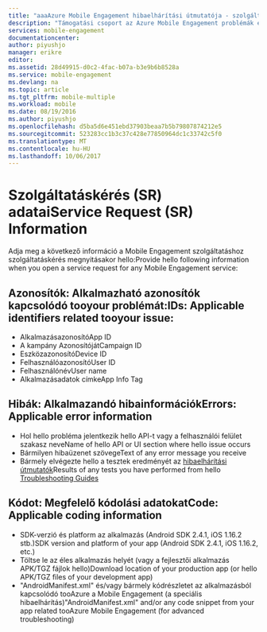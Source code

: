 ```yaml
---
title: "aaaAzure Mobile Engagement hibaelhárítási útmutatója - szolgáltatási kérelem adatai"
description: "Támogatási csoport az Azure Mobile Engagement problémák elhárításához szükséges szolgáltatási kérelem adatai"
services: mobile-engagement
documentationcenter: 
author: piyushjo
manager: erikre
editor: 
ms.assetid: 28d49915-d0c2-4fac-b07a-b3e9b6b8528a
ms.service: mobile-engagement
ms.devlang: na
ms.topic: article
ms.tgt_pltfrm: mobile-multiple
ms.workload: mobile
ms.date: 08/19/2016
ms.author: piyushjo
ms.openlocfilehash: d5ba5d6e451ebd37903beaa7b5b79807874212e5
ms.sourcegitcommit: 523283cc1b3c37c428e77850964dc1c33742c5f0
ms.translationtype: MT
ms.contentlocale: hu-HU
ms.lasthandoff: 10/06/2017
---
```

# <a name="service-request-sr-information"></a><span data-ttu-id="81af6-103">Szolgáltatáskérés (SR) adatai</span><span class="sxs-lookup"><span data-stu-id="81af6-103">Service Request (SR) Information</span></span>
<span data-ttu-id="81af6-104">Adja meg a következő információ a Mobile Engagement szolgáltatáshoz szolgáltatáskérés megnyitásakor hello:</span><span class="sxs-lookup"><span data-stu-id="81af6-104">Provide hello following information when you open a service request for any Mobile Engagement service:</span></span>

## <a name="ids-applicable-identifiers-related-tooyour-issue"></a><span data-ttu-id="81af6-105">Azonosítók: Alkalmazható azonosítók kapcsolódó tooyour problémát:</span><span class="sxs-lookup"><span data-stu-id="81af6-105">IDs: Applicable identifiers related tooyour issue:</span></span>
* <span data-ttu-id="81af6-106">Alkalmazásazonosító</span><span class="sxs-lookup"><span data-stu-id="81af6-106">App ID</span></span>
* <span data-ttu-id="81af6-107">A kampány Azonosítóját</span><span class="sxs-lookup"><span data-stu-id="81af6-107">Campaign ID</span></span>
* <span data-ttu-id="81af6-108">Eszközazonosító</span><span class="sxs-lookup"><span data-stu-id="81af6-108">Device ID</span></span>
* <span data-ttu-id="81af6-109">Felhasználóazonosító</span><span class="sxs-lookup"><span data-stu-id="81af6-109">User ID</span></span>
* <span data-ttu-id="81af6-110">Felhasználónév</span><span class="sxs-lookup"><span data-stu-id="81af6-110">User name</span></span>
* <span data-ttu-id="81af6-111">Alkalmazásadatok címke</span><span class="sxs-lookup"><span data-stu-id="81af6-111">App Info Tag</span></span>

## <a name="errors-applicable-error-information"></a><span data-ttu-id="81af6-112">Hibák: Alkalmazandó hibainformációk</span><span class="sxs-lookup"><span data-stu-id="81af6-112">Errors: Applicable error information</span></span>
* <span data-ttu-id="81af6-113">Hol hello probléma jelentkezik hello API-t vagy a felhasználói felület szakasz neve</span><span class="sxs-lookup"><span data-stu-id="81af6-113">Name of hello API or UI section where hello issue occurs</span></span>
* <span data-ttu-id="81af6-114">Bármilyen hibaüzenet szövege</span><span class="sxs-lookup"><span data-stu-id="81af6-114">Text of any error message you receive</span></span>
* <span data-ttu-id="81af6-115">Bármely elvégezte hello a tesztek eredményét az [hibaelhárítási útmutatók](http://go.microsoft.com/fwlink/?LinkId=524382)</span><span class="sxs-lookup"><span data-stu-id="81af6-115">Results of any tests you have performed from hello [Troubleshooting Guides](http://go.microsoft.com/fwlink/?LinkId=524382)</span></span>

## <a name="code-applicable-coding-information"></a><span data-ttu-id="81af6-116">Kódot: Megfelelő kódolási adatokat</span><span class="sxs-lookup"><span data-stu-id="81af6-116">Code: Applicable coding information</span></span>
* <span data-ttu-id="81af6-117">SDK-verzió és platform az alkalmazás (Android SDK 2.4.1, iOS 1.16.2 stb.)</span><span class="sxs-lookup"><span data-stu-id="81af6-117">SDK version and platform of your app (Android SDK 2.4.1, iOS 1.16.2, etc.)</span></span>
* <span data-ttu-id="81af6-118">Töltse le az éles alkalmazás helyét (vagy a fejlesztői alkalmazás APK/TGZ fájlok hello)</span><span class="sxs-lookup"><span data-stu-id="81af6-118">Download location of your production app (or hello APK/TGZ files of your development app)</span></span>
* <span data-ttu-id="81af6-119">"AndroidManifest.xml" és/vagy bármely kódrészletet az alkalmazásból kapcsolódó tooAzure a Mobile Engagement (a speciális hibaelhárítás)</span><span class="sxs-lookup"><span data-stu-id="81af6-119">"AndroidManifest.xml" and/or any code snippet from your app related tooAzure Mobile Engagement (for advanced troubleshooting)</span></span>


